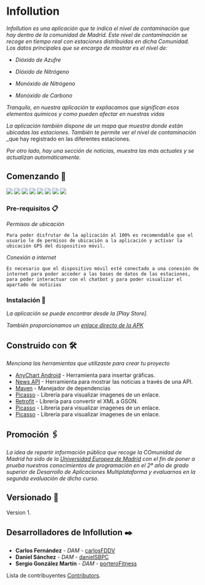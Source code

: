 # Infollution

_Infollution es una aplicación que te indica el nivel de contaminación que hay dentro de la comunidad de Madrid._
_Este nivel de contaminación se recoge en tiempo real con estaciones distribuidas en dicha Comunidad._ 
_Los datos principales que se encarga de mostrar es el nivel de:_ 

+  _Dióxido de Azufre_
  
+  _Dióxido de Nitrógeno_
  
+  _Monóxido de Nitrógeno_ 
  
+  _Monóxido de Carbono_ 
  
_Tranquilo, en nuestra aplicación te expliacamos que significan esos elementos químicos y como pueden afectar en nuestras vidas_

_La aplicación también dispone de un mapa que muestra donde están ubicadas las estaciones. También te permite ver el nivel de contaminación_
_que hay registrado en las diferentes estaciones.

_Por otro lado, hay una sección de noticias, muestra las más actuales y se actualizan automáticamente._

## Comenzando 🚀

![](https://github.com/2DAMUE/pi1920v-serdacar/blob/master/splashscreen.jpg)
![](https://github.com/2DAMUE/pi1920v-serdacar/blob/master/Login.jpeg)
![](https://github.com/2DAMUE/pi1920v-serdacar/blob/master/First.jpeg)
![](https://github.com/2DAMUE/pi1920v-serdacar/blob/master/Gas.jpeg)
![](https://github.com/2DAMUE/pi1920v-serdacar/blob/master/Map.jpeg)
![](https://github.com/2DAMUE/pi1920v-serdacar/blob/master/MapS.jpeg)
![](https://github.com/2DAMUE/pi1920v-serdacar/blob/master/News.jpeg)
![](https://github.com/2DAMUE/pi1920v-serdacar/blob/master/Chat.jpeg)



### Pre-requisitos 📋

_Permisos de ubicación_

```
Para poder disfrutar de la aplicación al 100% es recomendable que el usuario le de permisos de ubicación a la aplicación y activar la ubicación GPS del dispositivo móvil.
```

_Conexión a internet_

```
Es necesario que el dispositivo móvil esté conectado a una conexión de internet para poder acceder a las bases de datos de las estaciones, para poder interactuar con el chatbot y para poder visualizar el apartado de noticias
```

### Instalación 🔧

_La aplicación se puede encontrar desde la [Play Store]._

_También proporcionamos un [enlace directo de la APK](https://github.com/SerDaCar-SDC/infollution/blob/master/app/release/app-release.apk)_


## Construido con 🛠️

_Menciona las herramientas que utilizaste para crear tu proyecto_

* [AnyChart Android](https://www.anychart.com/es/technical-integrations/samples/android-charts/) - Herramienta para insertar gráficas.
* [News API](https://newsapi.org/) - Herramienta para mostrar las noticias a través de una API.
* [Maven](https://maven.apache.org/) - Manejador de dependencias
* [Picasso](https://square.github.io/picasso/) - Librería para visualizar imagenes de un enlace.
* [Retrofit](https://square.github.io/retrofit/) - Librería para convertir el XML a GSON.
* [Picasso](https://square.github.io/picasso/) - Librería para visualizar imagenes de un enlace.
* [Picasso](https://square.github.io/picasso/) - Librería para visualizar imagenes de un enlace.


## Promoción 🖇️

_La idea de repartir información pública que recoge la COmunidad de Madrid ha sido de la [Universidad Europea de Madrid](https://universidadeuropea.es/) con el fin de poner a prueba nuestros conocimientos de programación en el 2º año de grado superior de Desarrollo de Aplicaciones Multiplataforma y evaluarnos en la segunda evaluación de dicho curso._

## Versionado 📌

Version 1.


## Desarrolladores de Infollution ✒️

* **Carlos Fernández** - *DAM* - [carlosFDDV](https://github.com/carlosFDDV)
* **Daniel Sánchez** - *DAM* - [danielSBPC](https://github.com/danielSBPC)
* **Sergio González Martín** - *DAM* - [porteroFitness](https://github.com/porteroFitness)

Lista de contribuyentes [Contributors](https://github.com/2DAMUE/pi1920v-serdacar/graphs/contributors).
